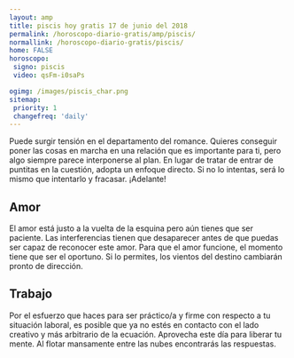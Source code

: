 ```yaml
---
layout: amp
title: piscis hoy gratis 17 de junio del 2018 
permalink: /horoscopo-diario-gratis/amp/piscis/
normallink: /horoscopo-diario-gratis/piscis/
home: FALSE
horoscopo:
 signo: piscis
 video: qsFm-i0saPs

ogimg: /images/piscis_char.png
sitemap:
 priority: 1
 changefreq: 'daily'
---
```



Puede surgir tensión en el departamento del romance. Quieres conseguir poner las cosas en marcha en una relación que es importante para ti, pero algo siempre parece interponerse al plan. En lugar de tratar de entrar de puntitas en la cuestión, adopta un enfoque directo. Si no lo intentas, será lo mismo que intentarlo y fracasar. ¡Adelante!

## Amor

El amor está justo a la vuelta de la esquina pero aún tienes que ser paciente. Las interferencias tienen que desaparecer antes de que puedas ser capaz de reconocer este amor. Para que el amor funcione, el momento tiene que ser el oportuno. Si lo permites, los vientos del destino cambiarán pronto de dirección.

## Trabajo

Por el esfuerzo que haces para ser práctico/a y firme con respecto a tu situación laboral, es posible que ya no estés en contacto con el lado creativo y más arbitrario de la ecuación. Aprovecha este día para liberar tu mente. Al flotar mansamente entre las nubes encontrarás las respuestas.